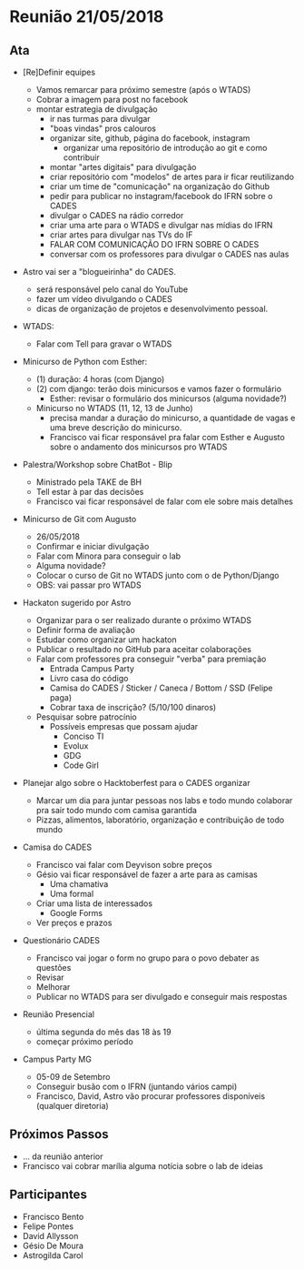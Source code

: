 # Reunião 21/05/2018

## Ata

* [Re]Definir equipes
  * Vamos remarcar para próximo semestre (após o WTADS)
  * Cobrar a imagem para post no facebook
  * montar estrategia de divulgação
    * ir nas turmas para divulgar
    * "boas vindas" pros calouros
    * organizar site, github, página do facebook, instagram
      * organizar uma repositório de introdução ao git e como contribuir
    * montar "artes digitais" para divulgação
    * criar repositório com "modelos" de artes para ir ficar reutilizando
    * criar um time de "comunicação" na organização do Github
    * pedir para publicar no instagram/facebook do IFRN sobre o CADES
    * divulgar o CADES na rádio corredor
    * criar uma arte para o WTADS e divulgar nas mídias do IFRN
    * criar artes para divulgar nas TVs do IF
    * FALAR COM COMUNICAÇÃO DO IFRN SOBRE O CADES
    * conversar com os professores para divulgar o CADES nas aulas

* Astro vai ser a "blogueirinha" do CADES.
  * será responsável pelo canal do YouTube
  * fazer um vídeo divulgando o CADES
  * dicas de organização de projetos e desenvolvimento pessoal. 

* WTADS:
  * Falar com Tell para gravar o WTADS

* Minicurso de Python com Esther:
  * (1) duração: 4 horas (com Django)
  * (2) com django: terão dois minicursos e vamos fazer o formulário
    * Esther: revisar o formulário dos minicursos (alguma novidade?)
  * Minicurso no WTADS (11, 12, 13 de Junho) 
    * precisa mandar a duração do minicurso, a quantidade de vagas e uma breve descrição do minicurso.
    * Francisco vai ficar responsável pra falar com Esther e Augusto sobre o andamento dos minicursos pro WTADS
    
* Palestra/Workshop sobre ChatBot - Blip
  * Ministrado pela TAKE de BH
  * Tell estar à par das decisões
  * Francisco vai ficar responsável de falar com ele sobre mais detalhes

* Minicurso de Git com Augusto
  * 26/05/2018
  * Confirmar e iniciar divulgação
  * Falar com Minora para conseguir o lab
  * Alguma novidade?
  * Colocar o curso de Git no WTADS junto com o de Python/Django
  * OBS: vai passar pro WTADS

* Hackaton sugerido por Astro
  * Organizar para o ser realizado durante o próximo WTADS
  * Definir forma de avaliação
  * Estudar como organizar um hackaton
  * Publicar o resultado no GitHub para aceitar colaborações
  * Falar com professores pra conseguir "verba" para premiação
    * Entrada Campus Party
    * Livro casa do código
    * Camisa do CADES / Sticker / Caneca / Bottom / SSD (Felipe paga)
    * Cobrar taxa de inscrição? (5/10/100 dinaros)
  * Pesquisar sobre patrocínio
    * Possíveis empresas que possam ajudar
      * Conciso TI
      * Evolux
      * GDG
      * Code Girl
  
* Planejar algo sobre o Hacktoberfest para o CADES organizar
  * Marcar um dia para juntar pessoas nos labs e todo mundo colaborar pra sair todo mundo com camisa garantida
  * Pizzas, alimentos, laboratório, organização e contribuição de todo mundo


* Camisa do CADES
  * Francisco vai falar com Deyvison sobre preços
  * Gésio vai ficar responsável de fazer a arte para as camisas
    * Uma chamativa
    * Uma formal
  * Criar uma lista de interessados
    * Google Forms
  * Ver preços e prazos

* Questionário CADES
  * Francisco vai jogar o form no grupo para o povo debater as questões
  * Revisar
  * Melhorar
  * Publicar no WTADS para ser divulgado e conseguir mais respostas

* Reunião Presencial
  * última segunda do mês das 18 às 19
  * começar próximo período

* Campus Party MG
  * 05-09 de Setembro
  * Conseguir busão com o IFRN (juntando vários campi)
  * Francisco, David, Astro vão procurar professores disponíveis (qualquer diretoria)


## Próximos Passos

* ... da reunião anterior
* Francisco vai cobrar marília alguma notícia sobre o lab de ideias

## Participantes

* Francisco Bento
* Felipe Pontes
* David Allysson
* Gésio De Moura
* Astrogilda Carol


